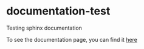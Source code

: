# documentation-test
Testing sphinx documentation

To see the documentation page, you can find it [here]()
